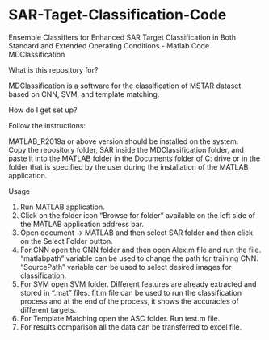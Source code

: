 # SAR-Taget-Classification-Code
Ensemble Classifiers for Enhanced SAR Target Classification in Both Standard and Extended Operating Conditions - Matlab Code
MDClassification

What is this repository for?

MDClassification is a software for the classification of MSTAR dataset based on CNN, SVM, and template matching.  

How do I get set up?

Follow the instructions:

MATLAB_R2019a or above version should be installed on the system.    
Copy the repository folder, SAR inside the MDClassification folder, and paste it into the MATLAB folder in the Documents folder of C: drive or in the folder that is specified by the user during the installation of the MATLAB application.

Usage

1)	Run MATLAB application.
2)	Click on the folder icon “Browse for folder” available on the left side of the MATLAB application address bar.
3)	Open document -> MATLAB and then select SAR folder and then click on the Select Folder button.  
4)	For CNN open the CNN folder and then open Alex.m file and run the file. “matlabpath” variable can be used to change the path for training CNN. “SourcePath” variable can be used to select desired images for classification. 
5)	For SVM open SVM folder. Different features are already extracted and stored in “.mat” files.  fit.m file can be used to run the classification process and at the end of the process, it shows the accuracies of different targets.
6)	For Template Matching open the ASC folder. Run test.m file. 
7)	For results comparison all the data can be transferred to excel file.
